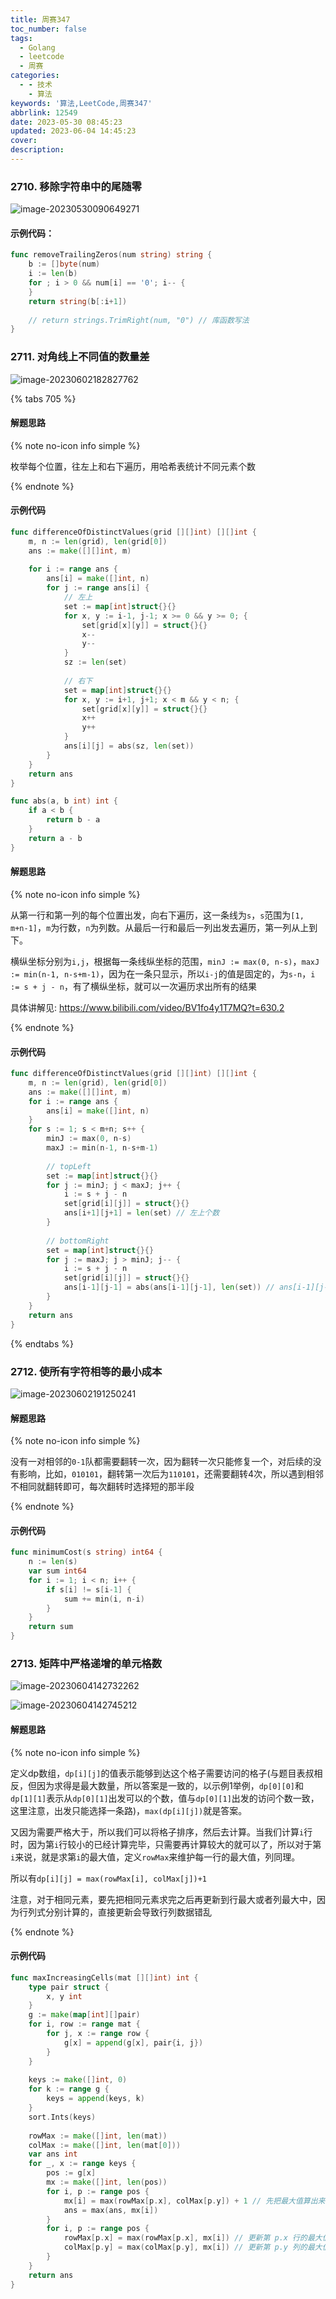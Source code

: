 ```yaml
---
title: 周赛347
toc_number: false
tags:
  - Golang
  - leetcode
  - 周赛
categories:
  - - 技术
    - 算法
keywords: '算法,LeetCode,周赛347'
abbrlink: 12549
date: 2023-05-30 08:45:23
updated: 2023-06-04 14:45:23
cover:
description:
---
```


### 2710. 移除字符串中的尾随零

![image-20230530090649271](https://cdn.gooohlan.cn/img/202305300906292.png)

#### 示例代码：

```go
func removeTrailingZeros(num string) string {
    b := []byte(num)
    i := len(b)
    for ; i > 0 && num[i] == '0'; i-- {
    }
    return string(b[:i+1])
    
    // return strings.TrimRight(num, "0") // 库函数写法
}
```

### 2711. 对角线上不同值的数量差

![image-20230602182827762](https://cdn.gooohlan.cn/img/202306021828934.png)

{% tabs 705 %}

<!-- tab 暴力 -->

#### 解题思路

{% note no-icon info simple %}

枚举每个位置，往左上和右下遍历，用哈希表统计不同元素个数

{% endnote %}

#### 示例代码

```go
func differenceOfDistinctValues(grid [][]int) [][]int {
    m, n := len(grid), len(grid[0])
    ans := make([][]int, m)
    
    for i := range ans {
        ans[i] = make([]int, n)
        for j := range ans[i] {
            // 左上
            set := map[int]struct{}{}
            for x, y := i-1, j-1; x >= 0 && y >= 0; {
                set[grid[x][y]] = struct{}{}
                x--
                y--
            }
            sz := len(set)
            
            // 右下
            set = map[int]struct{}{}
            for x, y := i+1, j+1; x < m && y < n; {
                set[grid[x][y]] = struct{}{}
                x++
                y++
            }
            ans[i][j] = abs(sz, len(set))
        }
    }
    return ans
}

func abs(a, b int) int {
    if a < b {
        return b - a
    }
    return a - b
}
```

<!-- endtab -->

<!-- tab 前后缀分解 -->

#### 解题思路

{% note no-icon info simple %}

从第一行和第一列的每个位置出发，向右下遍历，这一条线为`s`，`s`范围为`[1, m+n-1]`，`m`为行数，`n`为列数。从最后一行和最后一列出发去遍历，第一列从上到下。

横纵坐标分别为`i,j`，根据每一条线纵坐标的范围，`minJ := max(0, n-s)`，`maxJ := min(n-1, n-s+m-1)`，因为在一条只显示，所以`i-j`的值是固定的，为`s-n`，`i := s + j - n`，有了横纵坐标，就可以一次遍历求出所有的结果

具体讲解见: https://www.bilibili.com/video/BV1fo4y1T7MQ?t=630.2

{% endnote %}

#### 示例代码

```go
func differenceOfDistinctValues(grid [][]int) [][]int {
    m, n := len(grid), len(grid[0])
    ans := make([][]int, m)
    for i := range ans {
        ans[i] = make([]int, n)
    }
    for s := 1; s < m+n; s++ {
        minJ := max(0, n-s)
        maxJ := min(n-1, n-s+m-1)
        
        // topLeft
        set := map[int]struct{}{}
        for j := minJ; j < maxJ; j++ {
            i := s + j - n
            set[grid[i][j]] = struct{}{}
            ans[i+1][j+1] = len(set) // 左上个数
        }
        
        // bottomRight
        set = map[int]struct{}{}
        for j := maxJ; j > minJ; j-- {
            i := s + j - n
            set[grid[i][j]] = struct{}{}
            ans[i-1][j-1] = abs(ans[i-1][j-1], len(set)) // ans[i-1][j-1]为左上个数, len(set)为右下个数,这里直接求解了
        }
    }
    return ans
}
```

<!-- endtab -->

{% endtabs %}

### 2712. 使所有字符相等的最小成本

![image-20230602191250241](https://cdn.gooohlan.cn/img/202306021912316.png)

#### 解题思路

{% note no-icon info simple %}

没有一对相邻的`0-1`队都需要翻转一次，因为翻转一次只能修复一个，对后续的没有影响，比如，`010101`，翻转第一次后为`110101`，还需要翻转4次，所以遇到相邻不相同就翻转即可，每次翻转时选择短的那半段

{% endnote %}

#### 示例代码

```go
func minimumCost(s string) int64 {
    n := len(s)
    var sum int64
    for i := 1; i < n; i++ {
        if s[i] != s[i-1] {
            sum += min(i, n-i)
        }
    }
    return sum
}
```

### 2713. 矩阵中严格递增的单元格数

![image-20230604142732262](https://cdn.gooohlan.cn/img/202306041427307.png)

![image-20230604142745212](https://cdn.gooohlan.cn/img/202306041427234.png)

#### 解题思路

{% note no-icon info simple %}

定义dp数组，`dp[i][j]`的值表示能够到达这个格子需要访问的格子(与题目表叔相反，但因为求得是最大数量，所以答案是一致的，以示例1举例，`dp[0][0]`和`dp[1][1]`表示从`dp[0][1]`出发可以的个数，值与`dp[0][1]`出发的访问个数一致，这里注意，出发只能选择一条路)，`max(dp[i][j])`就是答案。

又因为需要严格大于，所以我们可以将格子排序，然后去计算。当我们计算`i`行时，因为第`i`行较小的已经计算完毕，只需要再计算较大的就可以了，所以对于第`i`来说，就是求第`i`的最大值，定义`rowMax`来维护每一行的最大值，列同理。

所以有`dp[i][j] = max(rowMax[i], colMax[j])+1`

注意，对于相同元素，要先把相同元素求完之后再更新到行最大或者列最大中，因为行列式分别计算的，直接更新会导致行列数据错乱

{% endnote %}

#### 示例代码

```go
func maxIncreasingCells(mat [][]int) int {
    type pair struct {
        x, y int
    }
    g := make(map[int][]pair)
    for i, row := range mat {
        for j, x := range row {
            g[x] = append(g[x], pair{i, j})
        }
    }
    
    keys := make([]int, 0)
    for k := range g {
        keys = append(keys, k)
    }
    sort.Ints(keys)
    
    rowMax := make([]int, len(mat))
    colMax := make([]int, len(mat[0]))
    var ans int
    for _, x := range keys {
        pos := g[x]
        mx := make([]int, len(pos))
        for i, p := range pos {
            mx[i] = max(rowMax[p.x], colMax[p.y]) + 1 // 先把最大值算出来，再更新 rowMax 和 colMax
            ans = max(ans, mx[i])
        }
        for i, p := range pos {
            rowMax[p.x] = max(rowMax[p.x], mx[i]) // 更新第 p.x 行的最大值
            colMax[p.y] = max(colMax[p.y], mx[i]) // 更新第 p.y 列的最大值
        }
    }
    return ans
}
```

